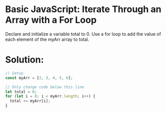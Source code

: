 # Basic JavaScript: Iterate Through an Array with a For Loop
Declare and initialize a variable total to 0. Use a for loop to add the value of each element of the myArr array to total.
# Solution:
```javascript
// Setup
const myArr = [2, 3, 4, 5, 6];

// Only change code below this line
let total = 0;
for (let i = 0; i < myArr.length; i++) {
  total += myArr[i];
}
```
